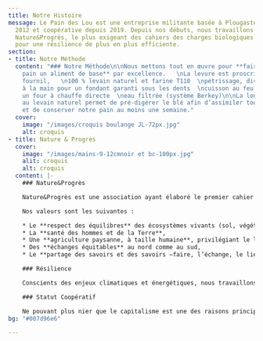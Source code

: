 ```yaml
---
title: Notre Histoire
message: Le Pain des Lou est une entreprise militante basée à Plougastel-Daoulas depuis
  2012 et coopérative depuis 2019. Depuis nos débuts, nous travaillons sous la mention
  Nature&Progrès, le plus exigeant des cahiers des charges biologiques et nous engageons
  pour une résilience de plus en plus efficiente.
section:
- title: Notre Méthode
  content: "### Notre Méthode\n\nNous mettons tout en œuvre pour **faire de notre
    pain un aliment de base** par excellence.   \nLa levure est proscrite dans le
    fournil,   \n100 % levain naturel et farine T110  \npétrissage, divise et façonnage
    à la main pour un fondant garanti sous les dents  \ncuisson au feu de bois dans
    un four à chauffe directe  \neau filtrée (système Berkey)\n\nLa longue fermentation
    au levain naturel permet de pré-digérer le blé afin d’assimiler tous ses nutriments
    et de conserver notre pain au moins une semaine."
  cover:
    image: "/images/croquis boulange JL-72px.jpg"
    alt: croquis
- title: Nature & Progrès
  cover:
    image: "/images/mains-9-12cmnoir et bc-100px.jpg"
    alit: croquis
    alt: croquis
  content: |-
    ### Nature&Progrès

    Nature&Progrès est une association ayant élaboré le premier cahier des charges de l’agriculture biologique au monde en 1972. Ce cahier des charges reste encore aujourd’hui le plus exigeant de tous et inclut l’aspect social d’une entreprise en plus du volet environnemental.

    Nos valeurs sont les suivantes :

    * Le **respect des équilibres** des écosystèmes vivants (sol, végétaux et animaux)
    * La **santé des hommes et de la Terre**,
    * Une **agriculture paysanne, à taille humaine**, privilégiant le local et les circuits de proximité,
    * Des **échanges équitables** au nord comme au sud,
    * Le **partage des savoirs et des savoirs –faire, l’échange, le lien social**.

    ### Résilience

    Conscients des enjeux climatiques et énergétiques, nous travaillons dans une démarche résiliente autant que possible c’est à dire en cherchant à tendre vers une consommation d’énergie minimale et donc SOUTENABLE. Une raison supplémentaire de refuser l’utilisation de machines dans le fournil, d’utiliser le bois comme énergie pour cuire le pain, et bientôt de livrer notre pain en vélo à assistance électrique.

    ### Statut Coopératif

    Ne pouvant plus nier que le capitalisme est une des raisons principales de l’effondrement de la biodiversité et du changement climatique, nous avons choisi un statut coopératif. Le Pain des Lou appartient de fait à ses salariés et ne peut être revendue à une entité extérieure.
bg: "#007d96e6"

---
```

